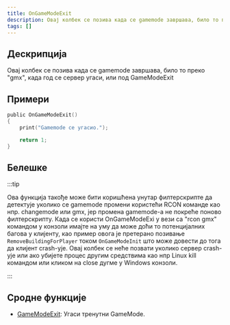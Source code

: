 ```yaml
---
title: OnGameModeExit
description: Овај колбек се позива када се gamemode завршава, било то преко "gmx", када год се сервер угаси, или под GameModeExit
tags: []
---
```


## Дескрипција

Овај колбек се позива када се gamemode завршава, било то преко "gmx", када год се сервер угаси, или под GameModeExit

## Примери

```c
public OnGameModeExit()
{
    print("Gamemode се угасио.");

    return 1;
}
```

## Белешке

:::tip

Ова функција такође може бити коришћена унутар филтерскрипте да детектује уколико се gamemode промени користећи RCON команде као нпр. changemode или gmx, јер промена gamemode-а не покреће поново филтерскрипту. Када се користи OnGameModeExi у вези са "rcon gmx" командом у конзоли имајте на уму да може доћи то потенцијалних багова у клијенту, као пример овога је претерано позивање `RemoveBuildingForPlayer` током `OnGameModeInit` што може довести до тога да клијент crash-ује. Овај колбек се неће позвати уколико сервер crash-ује или ако убијете процес другим средствима као нпр Linux kill командом или кликом на close дугме у Windows конзоли.

:::

## Сродне функције

- [GameModeExit](../functions/GameModeExit.md): Угаси тренутни GameMode.
